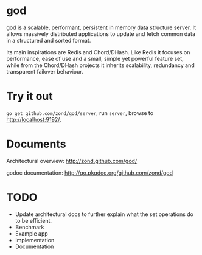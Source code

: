 god
===

god is a scalable, performant, persistent in memory data structure server. It allows massively distributed applications to update and fetch common data in a structured and sorted format.

Its main inspirations are Redis and Chord/DHash. Like Redis it focuses on performance, ease of use and a small, simple yet powerful feature set, while from the Chord/DHash projects it inherits scalability, redundancy and transparent failover behaviour.

# Try it out

<code>go get github.com/zond/god/server</code>, run <code>server</code>, browse to <a href="http://localhost:9192/">http://localhost:9192/</a>.

# Documents

Architectural overview: http://zond.github.com/god/

godoc documentation: http://go.pkgdoc.org/github.com/zond/god

# TODO

* Update architectural docs to further explain what the set operations do to be efficient.
* Benchmark
* Example app
 * Implementation
 * Documentation
